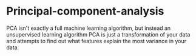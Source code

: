 # Principal-component-analysis
PCA isn't exactly a full machine learning algorithm, but instead an unsupervised learning algorithm PCA is just a transformation of your data and attempts to find out what features explain the most variance in your data.
